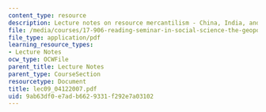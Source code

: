 ```yaml
---
content_type: resource
description: Lecture notes on resource mercantilism - China, India, and Japan.
file: /media/courses/17-906-reading-seminar-in-social-science-the-geopolitics-and-geoeconomics-of-global-energy-spring-2007/9ab63df0e7adb6629331f292e7a03102_lec09_04122007.pdf
file_type: application/pdf
learning_resource_types:
- Lecture Notes
ocw_type: OCWFile
parent_title: Lecture Notes
parent_type: CourseSection
resourcetype: Document
title: lec09_04122007.pdf
uid: 9ab63df0-e7ad-b662-9331-f292e7a03102
---
```

